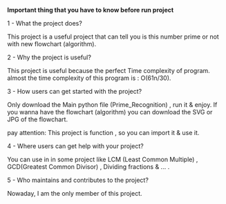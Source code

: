 **Important thing that you have to know before run project**

1 - What the project does?

This project is a useful project that can tell you is this number prime or not with new flowchart (algorithm).

2 - Why the project is useful?

This project is useful because the perfect Time complexity of program. almost the time complexity of this program is : O(61n/30).

3 - How users can get started with the project?

Only download the Main python file (Prime_Recognition) , run it & enjoy.
If you wanna have the flowchart (algorithm) you can download the SVG or JPG of the flowchart.

pay attention:
This project is function , so you can import it & use it.

4 - Where users can get help with your project?

You can use in in some project like LCM (Least Common Multiple) , GCD(Greatest Common Divisor) , Dividing fractions & ... .

5 - Who maintains and contributes to the project?

Nowaday, I am the only member of this project.
